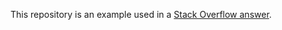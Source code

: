 This repository is an example used in a [Stack Overflow answer](https://stackoverflow.com/questions/48786625/how-can-one-include-resources-from-another-module-in-a-spring-boot-maven-multi-m/48938588#48938588).
